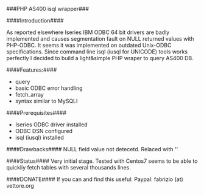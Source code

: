 ###PHP AS400 isql wrapper###

####Introduction####

As reported elsewhere Iseries IBM ODBC 64 bit drivers are badly implemented and causes segmentation fault on NULL returned values with PHP-ODBC. It seems it was implemented on outdated Unix-ODBC specifications.
Since command line isql (iusql for UNICODE) tools works perfectly I decided to build a light&simple PHP wraper to query AS400 DB.

####Features:####

* query
* basic ODBC error handling
* fetch_array
* syntax similar to MySQLI 

####Prerequisites####
* Iseries ODBC driver installed
* ODBC DSN configured
* isql (iusql) installed

####Drawbacks####
NULL field value not detecetd. Relaced with ''

####Status####
Very initial stage.
Tested with Centos7 seems to be able to quickliy fetch tables with several thousands lines.

####DONATE####
If you can and find this useful:
Paypal: fabrizio (at) vettore.org
